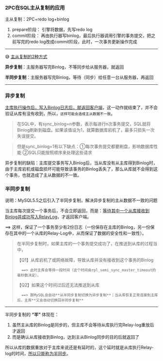 ### 2PC在SQL主从复制的应用

主从复制：2PC+redo log+binlog

1. prepare阶段： 引擎将数据，先写redo log
2. commit阶段： 再由执行器写binlog，最后执行器调用引擎的事务提交，把之前写完的redo log改成commit阶段，此时，一次事务更新操作完成


---





:sweat_smile: [主从复制的2种方式](https://blog.csdn.net/keil_wang/article/details/88669587)


**异步复制**：主服务器写完Binlog，不等同步给从服务器，就返回

**半同步复制**：主服务器写完Binlog，等待（同步）给任意一台从服务器，再返回

---

### 异步复制

<u>主库执行操作后，写入Binlog日志后，就返回客户端</u>，这一动作就结束了，并不会验证从库有没有收到，所以，`这样可能会造成主从数据不一致`。

> 在SQL中，有sync_binlog=n参数，表示每进行n次事务提交，SQL就将Binlog刷新到磁盘。如果该值设为1，就算数据库宕机了，最多只损失一次失误提交。

> 但是sync_binlog=1有以下缺点：①每次事务提交都要刷盘，影响数据库性能 ②SQL只能按照顺序来处理这些请求

异步复制的缺陷：主库提交事务写入Binlog后，当从库没有从主库得到Binlog时，由于主库宕机或磁盘损坏可能导致该事务的Binlog丢失了，那么从库就不会得到这个事务，也就造成了主从数据的不一致。

### 半同步复制

说明：MySQL5.5之后引入了半同步复制，解决异步复制的主从数据不一致的问题

当主库每次提交一个事务后，不会立即返回，而是：<u>等待其中一个从库接收到Binlog并成功写入RelayLog</u>，才返回客户端。

==> 这样，保证了一个事务至少有2份日志（一份保存在主库的Binlog，另一份保存在其中的一个从库的Relay-Log中，从而保证了数据的安全性和一致性）。

> 在半同步复制时，如果主库的一个事务提交成功了，在推送到从库的过程当中，
>
> 【Q1】从库宕机了或网络故障，导致从库并没有接收到这个事务的Binlog 
>
>       ==> 此时主库会等待一段时间（这个时间由rpl_semi_sync_master_timeout的毫秒数决定），
>
> 【Q2】如果这个时间过后还无法推送到从库
>
>       ==> 那MySQL会自动**从半同步复制切换为异步复制**；当从库恢复正常连接到主库后，主库**又会自动切换回半同步复制**

---

半同步复制的 **“半”** 体现在：

1. 虽然主从库的Binlog是同步的，但主库不会等待从库执行完Relay-log重放后才返回
2. 而是确认从库接收到Binlog，达到主从Binlog同步的目的后就返回了

所以从库的数据重放对于主库来说还是有延时的，这个延时就是从库执行Relay-log的时间，<u>所以只能称为半同步</u>。

